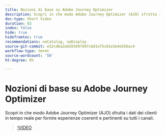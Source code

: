 ```yaml
---
title: Nozioni di base su Adobe Journey Optimizer
description: Scopri in che modo Adobe Journey Optimizer (AJO) sfrutta i dati dei clienti in tempo reale per fornire esperienze coerenti e pertinenti su tutti i canali.
doc-type: Short Video
duration: 83
index: false
hide: true
hidefromtoc: true
recommendations: noCatalog, noDisplay
source-git-commit: e52cdba2a9203497d97cbd1e75c81e3e4e556ac4
workflow-type: tm+mt
source-wordcount: '50'
ht-degree: 0%

---
```



# Nozioni di base su Adobe Journey Optimizer

Scopri in che modo Adobe Journey Optimizer (AJO) sfrutta i dati dei clienti in tempo reale per fornire esperienze coerenti e pertinenti su tutti i canali.

<!-- 62_S522_3442522_82_understanding-the-core-of-adobe-journey-optimizer -->
>[!VIDEO](https://video.tv.adobe.com/v/3458249/?learn=on&enablevpops=true)
